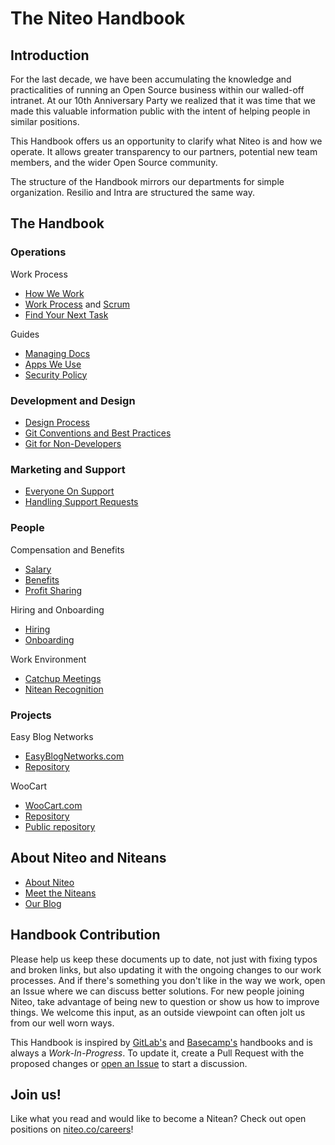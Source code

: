 # The Niteo Handbook

## Introduction

For the last decade, we have been accumulating the knowledge and practicalities of running an Open Source business within our walled-off intranet. At our 10th Anniversary Party we realized that it was time that we made this valuable information public with the intent of helping people in similar positions.

This Handbook offers us an opportunity to clarify what Niteo is and how we operate. It allows greater transparency to our partners, potential new team members, and the wider Open Source community.

The structure of the Handbook mirrors our departments for simple organization. Resilio and Intra are structured the same way.

## The Handbook

### Operations

Work Process
* [How We Work](/2_Operations/how-we-work.md)
* [Work Process](/2_Operations/work-process.md) and [Scrum](/2_Operations/scrum.md)
* [Find Your Next Task](/2_Operations/next-task.md)

Guides
* [Managing Docs](/2_Operations/managing-docs.md)
* [Apps We Use](/2_Operations/apps.md)
* [Security Policy](/2_Operations/security.md)

### Development and Design

* [Design Process](/3_Development/design.md)
* [Git Conventions and Best Practices](/3_Development/git.md)
* [Git for Non-Developers](3_Development/git-n00bs.md)

### Marketing and Support

* [Everyone On Support](/4_Marketing-Support/everyone-on-support.md)
* [Handling Support Requests](/4_Marketing-Support/support.md)

### People

Compensation and Benefits
* [Salary](/5_People/salary.md)
* [Benefits](/5_People/benefits.md)
* [Profit Sharing](/5_People/profit-sharing.md)

Hiring and Onboarding
* [Hiring](/5_People/hiring.md)
* [Onboarding](/5_People/onboarding.md)

Work Environment
* [Catchup Meetings](/5_People/catchup-meetings.md)
* [Nitean Recognition](/5_People/nitean-recognition.md)


### Projects

Easy Blog Networks

* [EasyBlogNetworks.com](https://www.easyblognetworks.com)
* [Repository](https://github.com/niteoweb/easyblognetworks) 

WooCart

* [WooCart.com](https://woocart.com)
* [Repository](https://github.com/niteoweb/woocart)
* [Public repository](https://github.com/woocart)  


## About Niteo and Niteans

* [About Niteo](https://niteo.co/about)
* [Meet the Niteans](https://niteo.co/team)
* [Our Blog](https://blog.niteo.co/)

## Handbook Contribution

Please help us keep these documents up to date, not just with fixing typos and broken links, but also updating it with the ongoing changes to our work processes. And if there's something you don't like in the way we work, open an Issue where we can discuss better solutions. For new people joining Niteo, take advantage of being new to question or show us how to improve things. We welcome this input, as an outside viewpoint can often jolt us from our well worn ways.

This Handbook is inspired by [GitLab's](https://about.gitlab.com/handbook/) and [Basecamp's](https://github.com/basecamp/handbook) handbooks and is always a *Work-In-Progress*. To update it, create a Pull Request with the proposed changes or [open an Issue](https://github.com/niteoweb/handbook/issues) to start a discussion.

## Join us!

Like what you read and would like to become a Nitean? Check out open positions on [niteo.co/careers](https://niteo.co/careers)!
